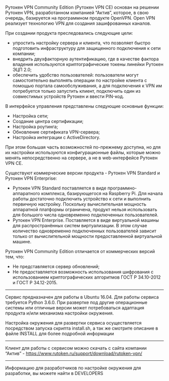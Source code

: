 Рутокен VPN Community Edition (Рутокен VPN CE) основан на решении Рутокен VPN, разработанном компанией “Актив”, которое, в свою очередь, базируется на программном продукте OpenVPN. Open VPN реализует технологию VPN для создания зашифрованных каналов.

При создании продукта преследовались следующие цели: 
<ul> 
<li>	упростить настройку сервера и клиента, что позволяет быстро подготовить инфраструктуру для защищенного подключения к сети компании;</li>
<li>	внедрить двухфакторную аутентификацию, где в качестве фактора владения используются криптографические токены линейки Рутокен ЭЦП 2.0;</li>
<li>	обеспечить удобство пользователей: пользователи могут самостоятельно выполнять операции по настройке клиента с помощью портала самообслуживания, а для подключения к VPN им потребуется только запустить клиент, подключить один из совместимых устройств Рутокен и ввести PIN-код. </li>
</ul>
В интерфейсе управления представлены следующие основные функции:  
<ul>
<li>Настройка сети;</li>
<li>Создание центра сертификации;</li>  
<li>Настройка роутинга;</li>
<li>Обновление сертификата VPN-сервера; </li>
<li>Настройка интеграции с ActiveDirectory.</li>
</ul>  
При этом большая часть возможностей по-прежнему доступна, но для их настройки используются конфигурационные файлы, которые можно менять непосредственно на сервере, а не в web-интерфейсе Рутокен VPN CE.  

Существуют коммерческие версии продукта - Рутокен VPN Standard и Рутокен VPN Enterprise:  
<ul>
<li>Рутокен VPN Standard поставляется в виде программно-аппаратного комплекса, базирующегося на Raspberry Pi. Для начала работы достаточно подключить устройство к сети и выполнить первичную настройку. Поскольку вычислительная мощность аппаратной платформы ограничена, продукт нельзя использовать для большого числа одновременно подключенных пользователей.</li>  
<li>Рутокен VPN Enterprise. Поставляется в виде виртуальной машины для распространённых систем виртуализации. В этом случае количество одновременно подключенных пользователей зависит только от вычислительной мощности предоставленной виртуальной машине.</li>
</ul>  
Рутокен VPN Community Edition отличается от коммерческих версий тем, что:
<ul>
<li>Не представляется сервер обновлений;</li>
<li>Не предоставляется возможность использования шифрования с использованием криптографических алгоритмов ГОСТ Р 34.10-2012 и ГОСТ Р 34.12-2015.</li>
</ul>

********************************************************************************

Сервис предназначен для работы в Ubuntu 16.04. Для работы сервиса требуется Python 3.6.0. При развертке под другие операционные системы или отличные версии может потребоваться адаптация продукта и/или механизма настройки окружения.
   
Настройка окружения для развертки сервиса осуществляется посредством запуска скрипта install.sh, а так же смотрите описание в файле INSTALL для более подробной информации


********************************************************************************

Клиент для работы с сервисом можно скачать с сайта компании “Актив” - https://www.rutoken.ru/support/download/rutoken-vpn/

********************************************************************************

Информацию для разработчиков по настройке окружения для разработки, вы можете найти в DEVELOPERS

